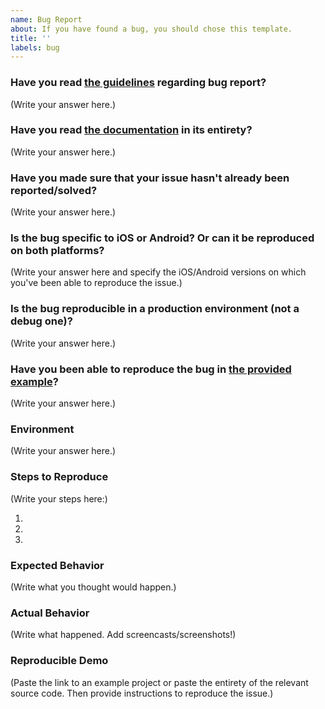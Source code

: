 ```yaml
---
name: Bug Report
about: If you have found a bug, you should chose this template.
title: ''
labels: bug
---
```


<!--
  MAKE SURE TO READ AND FOLLOW THIS TEMPLATE CLOSELY OR YOUR ISSUE WILL BE
  CLOSED WITHOUT NOTICE
  
  We expect that it will take you about 30 minutes to produce a high-quality
  bug report.  While this may seem like a lot, putting care into issues helps
  us fix them faster.
-->

### Have you read [the guidelines](https://github.com/archriss/react-native-render-html/blob/master/CONTRIBUTING.md) regarding bug report?

(Write your answer here.)

### Have you read [the documentation](https://github.com/archriss/react-native-render-html/blob/master/README.md) in its entirety?

(Write your answer here.)

### Have you made sure that your issue hasn't already been reported/solved?

(Write your answer here.)

### Is the bug specific to iOS or Android? Or can it be reproduced on both platforms?

(Write your answer here and specify the iOS/Android versions on which you've
been able to reproduce the issue.)

### Is the bug reproducible in a production environment (not a debug one)?

(Write your answer here.)

### Have you been able to reproduce the bug in [the provided example](https://github.com/archriss/react-native-render-html/tree/master/Demo)?

(Write your answer here.)

<!--
  If you haven't been able to reproduce the issue in the example, chances are
  that your code is to blame.  Take the time to import your code in it bit by
  bit until you figure out what's wrong.  If you're positive that it has to do
  with the plugin rather than with React Native or your own code, then you may
  continue filling out this template and post an issue.
-->

### Environment

<!--
  Provide information about your current environment. At the very least, it
  should include the following:

  Environment:
    React: 16.0.0-beta.5
    React native: 0.49.2
    react-native-render-html: 3.9.0

  Target Platform:
    Android (6.0)
    iOS (10.3)
-->

(Write your answer here.)

### Steps to Reproduce

<!--
  How would you describe your issue to someone who doesn’t know you or your
  project?  Try to write a sequence of steps that anybody can repeat to see
  the issue.  Be specific! If the bug cannot be reproduced, your issue may be
  closed.
-->

(Write your steps here:)

1.
2.
3.

### Expected Behavior

<!--
  How did you expect your project to behave?  It’s fine if you’re not sure
  your understanding is correct.  Just write down what you thought would
  happen.
-->

(Write what you thought would happen.)

### Actual Behavior

<!--
  Did something go wrong?
  Is something broken, or not behaving as you expected?
  Describe this section in detail, and attach screencasts (or screenshots) if
  possible.  Don't just say "it doesn't work"!
-->

(Write what happened. Add screencasts/screenshots!)

### Reproducible Demo

<!--
  Please share a project that reproduces the issue.  There are two ways to do
  it:

    * Create a new app using https://snack.expo.io/ and try to reproduce the
      issue in it.  This is useful if you roughly know where the problem is,
      or can’t share the real code.

    * Or, copy your app and remove things until you’re left with the minimal
      reproducible demo.  This is useful for finding the root cause. You may
      then optionally create a Snack.

  This is a good guide to creating bug demos:
  https://stackoverflow.com/help/mcve Once you’re done, copy and paste the
  link to the Snack or a public GitHub repository below:
-->

(Paste the link to an example project or paste the entirety of the relevant
source code. Then provide instructions to reproduce the issue.)

<!--
  What happens if you skip this step?

  Someone will read your bug report, and maybe will be able to help you, but
  it’s unlikely that it will get much attention from the team. Eventually, the
  issue will likely get closed in favor of issues that have reproducible
  demos.

  Please remember that:

    * Issues without reproducible demos have a very low priority.
    * The person fixing the bug would have to do that anyway. Please be
      respectful of their time.
    * You might figure out the issues yourself as you work on extracting it.

  Thanks for helping us help you!
-->
